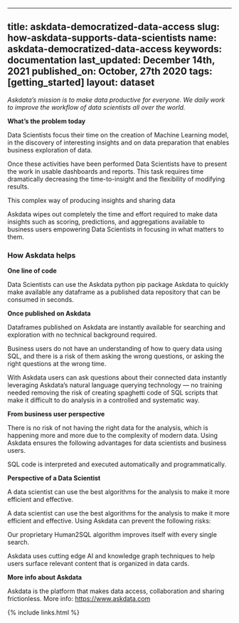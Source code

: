 
  ---
  title: askdata-democratized-data-access
  slug: how-askdata-supports-data-scientists
  name: askdata-democratized-data-access
  keywords: documentation
  last_updated: December 14th, 2021
  published_on: October, 27th 2020
  tags: [getting_started]
  layout: dataset
  ---

<p><em>Askdata’s mission is to make data productive for everyone. We daily work to improve the workflow of data scientists all over the world.</em></p><p><strong>What’s the problem today</strong></p><p>Data Scientists focus their time on the creation of Machine Learning model, in the discovery of interesting insights and on data preparation that enables business exploration of data.</p><p>Once these activities have been performed Data Scientists have to present the work in usable dashboards and reports. This task requires time dramatically decreasing the time-to-insight and the flexibility of modifying results.</p><p>This complex way of producing insights and sharing data</p><p>Askdata wipes out completely the time and effort required to make data insights such as scoring, predictions, and aggregations available to business users empowering Data Scientists in focusing in what matters to them.</p><h3><strong>How Askdata helps</strong></h3><p><strong>One line of code</strong></p><p>Data Scientists can use the Askdata python pip package Askdata to quickly make available any dataframe as a published data repository that can be consumed in seconds.</p><p><strong>Once published on Askdata</strong></p><p>Dataframes published on Askdata are instantly available for searching and exploration with no technical background required.</p><p>Business users do not have an understanding of how to query data using SQL, and there is a risk of them asking the wrong questions, or asking the right questions at the wrong time.</p><p>With Askdata users can ask questions about their connected data instantly leveraging Askdata’s natural language querying technology — no training needed removing the risk of creating spaghetti code of SQL scripts that make it difficult to do analysis in a controlled and systematic way.</p><p><strong>From business user perspective</strong></p><p>There is no risk of not having the right data for the analysis, which is happening more and more due to the complexity of modern data. Using Askdata ensures the following advantages for data scientists and business users.</p><p>SQL code is interpreted and executed automatically and programmatically.</p><p><strong>Perspective of a Data Scientist</strong></p><p>A data scientist can use the best algorithms for the analysis to make it more efficient and effective.</p><p>A data scientist can use the best algorithms for the analysis to make it more efficient and effective. Using Askdata can prevent the following risks:</p><p>Our proprietary Human2SQL algorithm improves itself with every single search.</p><p>Askdata uses cutting edge AI and knowledge graph techniques to help users surface relevant content that is organized in data cards.</p><p><strong>More info about Askdata</strong></p><p>Askdata is the platform that makes data access, collaboration and sharing frictionless. More info: <a href="https://www.askdata.com/">https://www.askdata.com</a></p>

  {% include links.html %}

  